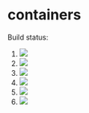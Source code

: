 # containers

Build status:

1. [![](https://github.com/jasminextan/containers/workflows/tests-fibonacci/badge.svg)](https://github.com/jasminextan/containers/actions?query=workflow%3Atests-fibonacci)
1. [![](https://github.com/jasminextan/containers/workflows/tests-range/badge.svg)](https://github.com/jasminextan/containers/actions?query=workflow%3Atests-range)
1. [![](https://github.com/jasminextan/containers/workflows/tests-BST/badge.svg)](https://github.com/jasminextan/containers/actions?query=workflow%3Atests-BST)
1. [![](https://github.com/jasminextan/containers/workflows/tests-BinaryTree/badge.svg)](https://github.com/jasminextan/containers/actions?query=workflow%3Atests-BinaryTree)
1. [![](https://github.com/jasminextan/containers/workflows/tests-AVLTree/badge.svg)](https://github.com/jasminextan/containers/actions?query=workflow%3Atests-AVLTree)
1. [![](https://github.com/jasminextan/containers/workflows/tests-heap/badge.svg)](https://github.com/jasminextan/containers/actions?query=workflow%3Atests-heap)
